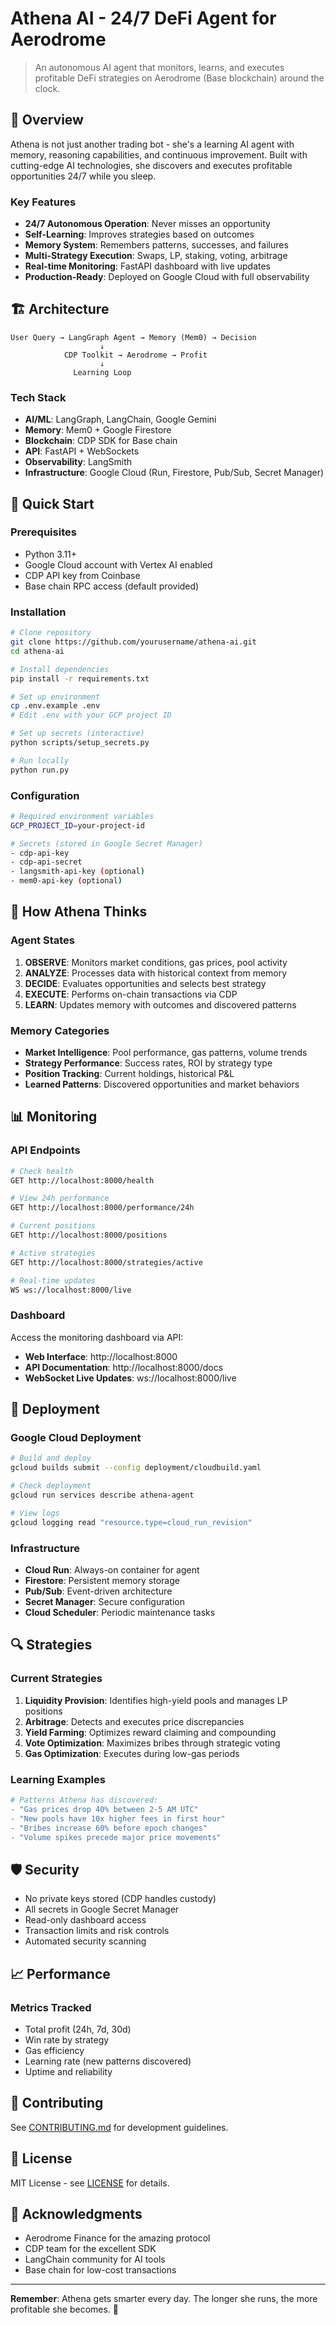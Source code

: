 # Athena AI - 24/7 DeFi Agent for Aerodrome

> An autonomous AI agent that monitors, learns, and executes profitable DeFi strategies on Aerodrome (Base blockchain) around the clock.

## 🚀 Overview

Athena is not just another trading bot - she's a learning AI agent with memory, reasoning capabilities, and continuous improvement. Built with cutting-edge AI technologies, she discovers and executes profitable opportunities 24/7 while you sleep.

### Key Features

- **24/7 Autonomous Operation**: Never misses an opportunity
- **Self-Learning**: Improves strategies based on outcomes
- **Memory System**: Remembers patterns, successes, and failures
- **Multi-Strategy Execution**: Swaps, LP, staking, voting, arbitrage
- **Real-time Monitoring**: FastAPI dashboard with live updates
- **Production-Ready**: Deployed on Google Cloud with full observability

## 🏗️ Architecture

```
User Query → LangGraph Agent → Memory (Mem0) → Decision
                    ↓
            CDP Toolkit → Aerodrome → Profit
                    ↓
              Learning Loop
```

### Tech Stack

- **AI/ML**: LangGraph, LangChain, Google Gemini
- **Memory**: Mem0 + Google Firestore
- **Blockchain**: CDP SDK for Base chain
- **API**: FastAPI + WebSockets
- **Observability**: LangSmith
- **Infrastructure**: Google Cloud (Run, Firestore, Pub/Sub, Secret Manager)

## 🚦 Quick Start

### Prerequisites

- Python 3.11+
- Google Cloud account with Vertex AI enabled
- CDP API key from Coinbase
- Base chain RPC access (default provided)

### Installation

```bash
# Clone repository
git clone https://github.com/yourusername/athena-ai.git
cd athena-ai

# Install dependencies
pip install -r requirements.txt

# Set up environment
cp .env.example .env
# Edit .env with your GCP project ID

# Set up secrets (interactive)
python scripts/setup_secrets.py

# Run locally
python run.py
```

### Configuration

```bash
# Required environment variables
GCP_PROJECT_ID=your-project-id

# Secrets (stored in Google Secret Manager)
- cdp-api-key
- cdp-api-secret
- langsmith-api-key (optional)
- mem0-api-key (optional)
```

## 🧠 How Athena Thinks

### Agent States

1. **OBSERVE**: Monitors market conditions, gas prices, pool activity
2. **ANALYZE**: Processes data with historical context from memory
3. **DECIDE**: Evaluates opportunities and selects best strategy
4. **EXECUTE**: Performs on-chain transactions via CDP
5. **LEARN**: Updates memory with outcomes and discovered patterns

### Memory Categories

- **Market Intelligence**: Pool performance, gas patterns, volume trends
- **Strategy Performance**: Success rates, ROI by strategy type
- **Position Tracking**: Current holdings, historical P&L
- **Learned Patterns**: Discovered opportunities and market behaviors

## 📊 Monitoring

### API Endpoints

```bash
# Check health
GET http://localhost:8000/health

# View 24h performance
GET http://localhost:8000/performance/24h

# Current positions
GET http://localhost:8000/positions

# Active strategies
GET http://localhost:8000/strategies/active

# Real-time updates
WS ws://localhost:8000/live
```

### Dashboard

Access the monitoring dashboard via API:
- **Web Interface**: http://localhost:8000
- **API Documentation**: http://localhost:8000/docs
- **WebSocket Live Updates**: ws://localhost:8000/live

## 🚀 Deployment

### Google Cloud Deployment

```bash
# Build and deploy
gcloud builds submit --config deployment/cloudbuild.yaml

# Check deployment
gcloud run services describe athena-agent

# View logs
gcloud logging read "resource.type=cloud_run_revision"
```

### Infrastructure

- **Cloud Run**: Always-on container for agent
- **Firestore**: Persistent memory storage
- **Pub/Sub**: Event-driven architecture
- **Secret Manager**: Secure configuration
- **Cloud Scheduler**: Periodic maintenance tasks

## 🔍 Strategies

### Current Strategies

1. **Liquidity Provision**: Identifies high-yield pools and manages LP positions
2. **Arbitrage**: Detects and executes price discrepancies
3. **Yield Farming**: Optimizes reward claiming and compounding
4. **Vote Optimization**: Maximizes bribes through strategic voting
5. **Gas Optimization**: Executes during low-gas periods

### Learning Examples

```python
# Patterns Athena has discovered:
- "Gas prices drop 40% between 2-5 AM UTC"
- "New pools have 10x higher fees in first hour"
- "Bribes increase 60% before epoch changes"
- "Volume spikes precede major price movements"
```

## 🛡️ Security

- No private keys stored (CDP handles custody)
- All secrets in Google Secret Manager
- Read-only dashboard access
- Transaction limits and risk controls
- Automated security scanning

## 📈 Performance

### Metrics Tracked

- Total profit (24h, 7d, 30d)
- Win rate by strategy
- Gas efficiency
- Learning rate (new patterns discovered)
- Uptime and reliability

## 🤝 Contributing

See [CONTRIBUTING.md](CONTRIBUTING.md) for development guidelines.

## 📄 License

MIT License - see [LICENSE](LICENSE) for details.

## 🙏 Acknowledgments

- Aerodrome Finance for the amazing protocol
- CDP team for the excellent SDK
- LangChain community for AI tools
- Base chain for low-cost transactions

---

**Remember**: Athena gets smarter every day. The longer she runs, the more profitable she becomes. 🚀